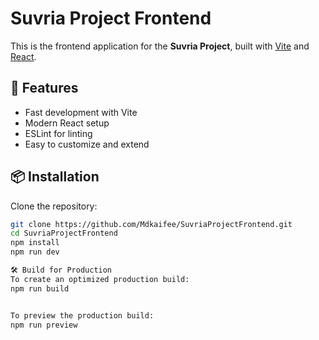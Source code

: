 # Suvria Project Frontend

This is the frontend application for the **Suvria Project**, built with [Vite](https://vitejs.dev/) and [React](https://react.dev/).

## 🚀 Features
- Fast development with Vite
- Modern React setup
- ESLint for linting
- Easy to customize and extend

## 📦 Installation

Clone the repository:
```bash
git clone https://github.com/Mdkaifee/SuvriaProjectFrontend.git
cd SuvriaProjectFrontend
npm install
npm run dev

🛠 Build for Production
To create an optimized production build:
npm run build


To preview the production build:
npm run preview

